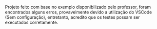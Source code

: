 Projeto feito com base no exemplo disponibilizado pelo professor, foram encontrados alguns erros, provavelmente devido a utilização do VSCode (Sem configuração), entretanto, acredito que os testes possam ser executados corretamente.
